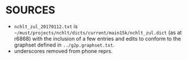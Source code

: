 SOURCES
=======

- `nchlt_zul_20170112.txt` is `~/must/projects/nchlt/dicts/current/main15k/nchlt_zul.dict` (as at r6868) with the inclusion of a few entries and edits to conform to the graphset defined in `../g2p.graphset.txt`.
- underscores removed from phone reprs.
